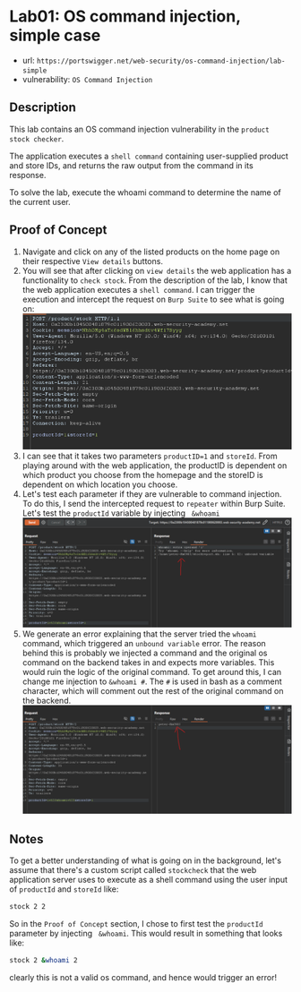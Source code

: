 # Lab01: OS command injection, simple case
* url: `https://portswigger.net/web-security/os-command-injection/lab-simple`
* vulnerability: `OS Command Injection`

## Description 
This lab contains an OS command injection vulnerability in the `product stock checker`.

The application executes a `shell command` containing user-supplied product and store IDs, and returns the raw output from the command in its response.

To solve the lab, execute the whoami command to determine the name of the current user. 

## Proof of Concept
1. Navigate and click on any of the listed products on the home page on their respective `View details` buttons. 
2. You will see that after clicking on `view details` the web application has a functionality to `check stock`. 
From the description of the lab, I know that the web application executes a `shell command`. I can trigger the 
execution and intercept the request on `Burp Suite` to see what is going on:  
![descript](images/os-command-injection-lab01-intercept.png)
3. I can see that it takes two parameters `productID=1` and `storeId`. From playing around with the web application, the productID is dependent on which product you choose from the homepage and the storeID is dependent on which location you choose. 
4. Let's test each parameter if they are vulnerable to command injection. To do this, I send the intercepted request to `repeater` within Burp Suite. Let's test the `productId` variable by injecting ` &whoami`    
![descript](images/os-command-injection-lab01-test1.png)
5. We generate an error explaining that the server tried the `whoami` command, which triggered an `unbound variable` error. The reason behind this is probably we injected a command and the original os command on the backend takes in and expects more variables. This would ruin the logic of the original command. To get around this, I can change me injection to ` &whoami # `. The `#` is used in bash as a comment character, which will comment out the rest of the original command on the backend.  
![descript](images/os-command-injection-lab01-flag.png)

## Notes
To get a better understanding of what is going on in the background, let's assume that there's a custom script called `stockcheck` that the web application server uses to execute as a shell command using the 
user input of `productId` and `storeId` like: 

```bash
stock 2 2
```

So in the `Proof of Concept` section, I chose to first test the `productId` parameter by injecting ` &whoami`. This would result in something that looks like: 

```bash
stock 2 &whoami 2
```

clearly this is not a valid os command, and hence would trigger an error!
